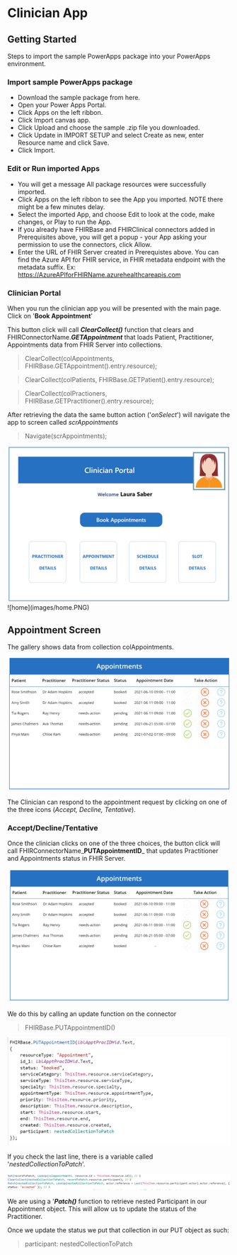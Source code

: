 # Clinician App

## Getting Started
Steps to import the sample PowerApps package into your PowerApps environment.

### Import sample PowerApps package
- Download the sample package from here.
- Open your Power Apps Portal.
- Click Apps on the left ribbon.
- Click Import canvas app.
- Click Upload and choose the sample .zip file you downloaded.
- Click Update in IMPORT SETUP and select Create as new, enter Resource name and click Save.
- Click Import.

### Edit or Run imported Apps
- You will get a message All package resources were successfully imported.
- Click Apps on the left ribbon to see the App you imported. NOTE there might be a few minutes delay.
- Select the imported App, and choose Edit to look at the code, make changes, or Play to run the App.
- If you already have FHIRBase and FHIRClinical connectors added in Prerequisites above, you will get a popup - your App asking your permission to use the connectors, click Allow.
- Enter the URL of FHIR Server created in Prerequistes above. You can find the Azure API for FHIR service, in FHIR metadata endpoint with the metadata suffix. Ex: https://AzureAPIforFHIRName.azurehealthcareapis.com

### Clinician Portal 
When you run the clinician app you will be presented with the main page. Click on '**Book Appointment**' 

This button click will call _**ClearCollect()**_ function that clears and FHIRConnectorName._**GETAppointment**_ that loads Patient, Practitioner, Appointments data from FHIR Server into collections.

> ClearCollect(colAppointments, FHIRBase.GETAppointment().entry.resource);

> ClearCollect(colPatients, FHIRBase.GETPatient().entry.resource);

> ClearCollect(colPractioners, FHIRBase.GETPractitioner().entry.resource);

After retrieving the data the same button action ('_onSelect_') will navigate the app to screen called _scrAppointments_

> Navigate(scrAppointments);

<center><img src="images/home.PNG" width="550"></center>
![home](images/home.PNG)

## Appointment Screen
The gallery shows data from collection colAppointments.

![appointment](images/appointmentMainpage.PNG)

The Clinician can respond to the appointment request by clicking on one of the three icons (_Accept, Decline, Tentative_).

### Accept/Decline/Tentative
Once the clinician clicks on one of the three choices, the button click will call FHIRConnectorName_**PUTAppointmentID**_ that updates Practitioner and Appointments status in FHIR Server. 

![statusUpdate](images/booked.png)
 
We do this by calling an update function on the connector

> FHIRBase.PUTAppointmentID()

![update](images/apptPut.PNG)

If you check the last line, there is a variable called '_nestedCollectionToPatch_'.  

![nestedcollection](images/nestedCol.PNG)

We are using a '_**Patch()**_ function to retrieve nested Participant in our Appointment object. This will allow us to update the status of the Practitioner.

Once we update the status we put that collection in our PUT object as such: 

> participant: nestedCollectionToPatch



